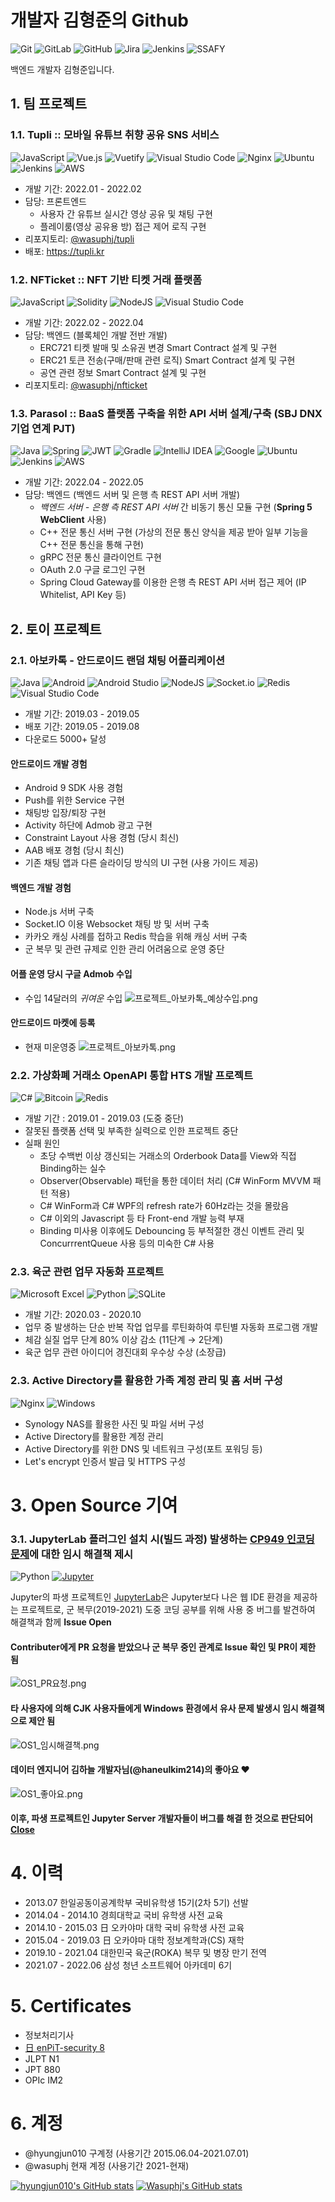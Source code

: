 # 개발자 김형준의 Github

![Git](https://img.shields.io/badge/git-%23F05033.svg?style=for-the-badge&logo=git&logoColor=white)
![GitLab](https://img.shields.io/badge/gitlab-%23181717.svg?style=for-the-badge&logo=gitlab&logoColor=white)
![GitHub](https://img.shields.io/badge/github-%23121011.svg?style=for-the-badge&logo=github&logoColor=white)
![Jira](https://img.shields.io/badge/jira-%230A0FFF.svg?style=for-the-badge&logo=jira&logoColor=white)
![Jenkins](https://img.shields.io/badge/jenkins-%232C5263.svg?style=for-the-badge&logo=jenkins&logoColor=white)
![SSAFY](https://img.shields.io/badge/SSAFY-%231428A0.svg?style=for-the-badge&logo=samsung&logoColor=white)

백엔드 개발자 김형준입니다.

## 1. 팀 프로젝트
### 1.1. Tupli :: 모바일 유튜브 취향 공유 SNS 서비스
![JavaScript](https://img.shields.io/badge/javascript-%23323330.svg?style=for-the-badge&logo=javascript&logoColor=%23F7DF1E)
![Vue.js](https://img.shields.io/badge/vuejs-%2335495e.svg?style=for-the-badge&logo=vuedotjs&logoColor=%234FC08D)
![Vuetify](https://img.shields.io/badge/Vuetify-1867C0?style=for-the-badge&logo=vuetify&logoColor=AEDDFF)
![Visual Studio Code](https://img.shields.io/badge/Visual%20Studio%20Code-0078d7.svg?style=for-the-badge&logo=visual-studio-code&logoColor=white)
![Nginx](https://img.shields.io/badge/nginx-%23009639.svg?style=for-the-badge&logo=nginx&logoColor=white)
![Ubuntu](https://img.shields.io/badge/Ubuntu-E95420?style=for-the-badge&logo=ubuntu&logoColor=white)
![Jenkins](https://img.shields.io/badge/jenkins-%232C5263.svg?style=for-the-badge&logo=jenkins&logoColor=white)
![AWS](https://img.shields.io/badge/AWS-%23FF9900.svg?style=for-the-badge&logo=amazon-aws&logoColor=white)
 - 개발 기간: 2022.01 - 2022.02
 - 담당: 프론트엔드
   - 사용자 간 유튜브 실시간 영상 공유 및 채팅 구현
   - 플레이룸(영상 공유용 방) 접근 제어 로직 구현
 - 리포지토리: [@wasuphj/tupli](https://github.com/wasuphj/tupli)
 - 배포: https://tupli.kr

### 1.2. NFTicket :: NFT 기반 티켓 거래 플랫폼
![JavaScript](https://img.shields.io/badge/javascript-%23323330.svg?style=for-the-badge&logo=javascript&logoColor=%23F7DF1E)
![Solidity](https://img.shields.io/badge/Solidity-%23363636.svg?style=for-the-badge&logo=solidity&logoColor=white)
![NodeJS](https://img.shields.io/badge/node.js-6DA55F?style=for-the-badge&logo=node.js&logoColor=white)
![Visual Studio Code](https://img.shields.io/badge/Visual%20Studio%20Code-0078d7.svg?style=for-the-badge&logo=visual-studio-code&logoColor=white)
 - 개발 기간: 2022.02 - 2022.04
 - 담당: 백엔드 (블록체인 개발 전반 개발)
   - ERC721 티켓 발매 및 소유권 변경 Smart Contract 설계 및 구현
   - ERC21 토큰 전송(구매/판매 관련 로직) Smart Contract 설계 및 구현
   - 공연 관련 정보 Smart Contract 설계 및 구현
 - 리포지토리: [@wasuphj/nfticket](https://github.com/wasuphj/tupli)

### 1.3. Parasol :: BaaS 플랫폼 구축을 위한 API 서버 설계/구축 (SBJ DNX 기업 연계 PJT)
![Java](https://img.shields.io/badge/java-%23ED8B00.svg?style=for-the-badge&logo=java&logoColor=white)
![Spring](https://img.shields.io/badge/spring-%236DB33F.svg?style=for-the-badge&logo=spring&logoColor=white)
![JWT](https://img.shields.io/badge/JWT-black?style=for-the-badge&logo=JSON%20web%20tokens)
![Gradle](https://img.shields.io/badge/Gradle-02303A.svg?style=for-the-badge&logo=Gradle&logoColor=white)
![IntelliJ IDEA](https://img.shields.io/badge/IntelliJIDEA-000000.svg?style=for-the-badge&logo=intellij-idea&logoColor=white)
![Google](https://img.shields.io/badge/google-4285F4?style=for-the-badge&logo=google&logoColor=white)
![Ubuntu](https://img.shields.io/badge/Ubuntu-E95420?style=for-the-badge&logo=ubuntu&logoColor=white)
![Jenkins](https://img.shields.io/badge/jenkins-%232C5263.svg?style=for-the-badge&logo=jenkins&logoColor=white)
![AWS](https://img.shields.io/badge/AWS-%23FF9900.svg?style=for-the-badge&logo=amazon-aws&logoColor=white)
 - 개발 기간: 2022.04 - 2022.05
 - 담당: 백엔드 (백엔드 서버 및 은행 측 REST API 서버 개발)
     - *백엔드 서버 - 은행 측 REST API 서버* 간 비동기 통신 모듈 구현 (**Spring 5 WebClient** 사용)
     - C++ 전문 통신 서버 구현 (가상의 전문 통신 양식을 제공 받아 일부 기능을 C++ 전문 통신을 통해 구현)
     - gRPC 전문 통신 클라이언트 구현
     - OAuth 2.0 구글 로그인 구현
     - Spring Cloud Gateway를 이용한 은행 측 REST API 서버 접근 제어 (IP Whitelist, API Key 등)

## 2. 토이 프로젝트
### 2.1. 아보카톡 - 안드로이드 랜덤 채팅 어플리케이션
![Java](https://img.shields.io/badge/java-%23ED8B00.svg?style=for-the-badge&logo=java&logoColor=white)
![Android](https://img.shields.io/badge/Android-3DDC84?style=for-the-badge&logo=android&logoColor=white)
![Android Studio](https://img.shields.io/badge/Android%20Studio-3DDC84.svg?style=for-the-badge&logo=android-studio&logoColor=white)
![NodeJS](https://img.shields.io/badge/node.js-6DA55F?style=for-the-badge&logo=node.js&logoColor=white)
![Socket.io](https://img.shields.io/badge/Socket.io-black?style=for-the-badge&logo=socket.io&badgeColor=010101)
![Redis](https://img.shields.io/badge/redis-%23DD0031.svg?style=for-the-badge&logo=redis&logoColor=white)
![Visual Studio Code](https://img.shields.io/badge/Visual%20Studio%20Code-0078d7.svg?style=for-the-badge&logo=visual-studio-code&logoColor=white)
 - 개발 기간: 2019.03 - 2019.05
 - 배포 기간: 2019.05 - 2019.08
 - 다운로드 5000+ 달성

#### 안드로이드 개발 경험
 - Android 9 SDK 사용 경험
 - Push를 위한 Service 구현
 - 채팅방 입장/퇴장 구현
 - Activity 하단에 Admob 광고 구현
 - Constraint Layout 사용 경험 (당시 최신)
 - AAB 배포 경험 (당시 최신)
 - 기존 채팅 앱과 다른 슬라이딩 방식의 UI 구현 (사용 가이드 제공)

#### 백엔드 개발 경험
 - Node.js 서버 구축
 - Socket.IO 이용 Websocket 채팅 방 및 서버 구축
 - 카카오 캐싱 사례를 접하고 Redis 학습을 위해 캐싱 서버 구축
 - 군 복무 및 관련 규제로 인한 관리 어려움으로 운영 중단

#### 어플 운영 당시 구글 Admob 수입
 - 수입 14달러의 *귀여운* 수입
![프로젝트_아보카톡_예상수입.png](./images/프로젝트_아보카톡_예상수입.png)

#### 안드로이드 마켓에 등록 
 - 현재 미운영중
![프로젝트_아보카톡.png](./images/프로젝트_아보카톡.png)

### 2.2. 가상화폐 거래소 OpenAPI 통합 HTS 개발 프로젝트
![C#](https://img.shields.io/badge/c%23-%23239120.svg?style=for-the-badge&logo=c-sharp&logoColor=white)
![Bitcoin](https://img.shields.io/badge/Bitcoin-000?style=for-the-badge&logo=bitcoin&logoColor=white)
![Redis](https://img.shields.io/badge/redis-%23DD0031.svg?style=for-the-badge&logo=redis&logoColor=white)
 - 개발 기간 : 2019.01 - 2019.03 (도중 중단)
 - 잘못된 플랫폼 선택 및 부족한 실력으로 인한 프로젝트 중단
 - 실패 원인
   - 초당 수백번 이상 갱신되는 거래소의 Orderbook Data를 View와 직접 Binding하는 실수
   - Observer(Observable) 패턴을 통한 데이터 처리 (C# WinForm MVVM 패턴 적용)
   - C# WinForm과 C# WPF의 refresh rate가 60Hz라는 것을 몰랐음
   - C# 이외의 Javascript 등 타 Front-end 개발 능력 부재
   - Binding 미사용 이후에도 Debouncing 등 부적절한 갱신 이벤트 관리 및 ConcurrrentQueue 사용 등의 미숙한 C# 사용

### 2.3. 육군 관련 업무 자동화 프로젝트
![Microsoft Excel](https://img.shields.io/badge/Microsoft_Excel-217346?style=for-the-badge&logo=microsoft-excel&logoColor=white)
![Python](https://img.shields.io/badge/python-3670A0?style=for-the-badge&logo=python&logoColor=ffdd54)
![SQLite](https://img.shields.io/badge/sqlite-%2307405e.svg?style=for-the-badge&logo=sqlite&logoColor=white)
 - 개발 기간: 2020.03 - 2020.10
 - 업무 중 발생하는 단순 반복 작업 업무를 루틴화하여 루틴별 자동화 프로그램 개발
 - 체감 실질 업무 단계 80% 이상 감소 (11단계 → 2단계)
 - 육군 업무 관련 아이디어 경진대회 우수상 수상 (소장급)

### 2.3. Active Directory를 활용한 가족 계정 관리 및 홈 서버 구성
![Nginx](https://img.shields.io/badge/nginx-%23009639.svg?style=for-the-badge&logo=nginx&logoColor=white)
![Windows](https://img.shields.io/badge/Windows-0078D6?style=for-the-badge&logo=windows&logoColor=white)
 - Synology NAS를 활용한 사진 및 파일 서버 구성
 - Active Directory를 활용한 계정 관리
 - Active Directory를 위한 DNS 및 네트워크 구성(포트 포워딩 등)
 - Let's encrypt 인증서 발급 및 HTTPS 구성

# 3. Open Source 기여
### 3.1. JupyterLab 플러그인 설치 시(빌드 과정) 발생하는 [CP949 인코딩 문제](https://github.com/jupyterlab/jupyterlab/issues/9171)에 대한 임시 해결책 제시
![Python](https://img.shields.io/badge/python-3670A0?style=for-the-badge&logo=python&logoColor=ffdd54) <a href="https://github.com/jupyterlab/jupyterlab"><img alt="Jupyter" src="https://img.shields.io/badge/Jupyter Lab-F37626.svg?&style=for-the-badge&logo=Jupyter&logoColor=white"/></a>

Jupyter의 파생 프로젝트인 [JupyterLab](https://github.com/jupyterlab/jupyterlab)은 Jupyter보다 나은 웹 IDE 환경을 제공하는 프로젝트로, 군 복무(2019-2021) 도중 코딩 공부를 위해 사용 중 버그를 발견하여 해결책과 함께 **Issue Open**

#### Contributer에게 PR 요청을 받았으나 군 복무 중인 관계로 Issue 확인 및 PR이 제한 됨
![OS1_PR요청.png](./images/OS1_PR요청.png)
 
#### 타 사용자에 의해 CJK 사용자들에게 Windows 환경에서 유사 문제 발생시 임시 해결책으로 제안 됨
![OS1_임시해결책.png](./images/OS1_임시해결책.png)

#### 데이터 엔지니어 김하늘 개발자님(@haneulkim214)의 좋아요 ♥
![OS1_좋아요.png](./images/OS1_좋아요.png)
  
#### 이후, 파생 프로젝트인 Jupyter Server 개발자들이 버그를 해결 한 것으로 판단되어 [Close](https://github.com/jupyterlab/jupyterlab/issues/9171#issuecomment-1146623291)

# 4. 이력
 - 2013.07 한일공동이공계학부 국비유학생 15기(2차 5기) 선발
 - 2014.04 - 2014.10 경희대학교 국비 유학생 사전 교육 
 - 2014.10 - 2015.03 日 오카야마 대학 국비 유학생 사전 교육 
 - 2015.04 - 2019.03 日 오카야마 대학 정보계학과(CS) 재학
 - 2019.10 - 2021.04 대한민국 육군(ROKA) 복무 및 병장 만기 전역
 - 2021.07 - 2022.06 삼성 청년 소프트웨어 아카데미 6기

# 5. Certificates
 - 정보처리기사
 - [日 enPiT-security 8](https://www.seccap.jp/basic/seccap_course.html)
 - JLPT N1
 - JPT 880
 - OPIc IM2

# 6. 계정
 - @hyungjun010 구계정 (사용기간 2015.06.04-2021.07.01)
 - @wasuphj 현재 계정 (사용기간 2021-현재)


[![hyungjun010's GitHub stats](https://github-readme-stats.vercel.app/api?username=hyungjun010)](https://github.com/anuraghazra/github-readme-stats)
[![Wasuphj's GitHub stats](https://github-readme-stats.vercel.app/api?username=wasuphj)](https://github.com/anuraghazra/github-readme-stats)
